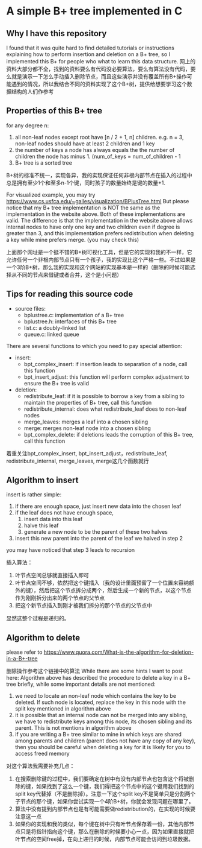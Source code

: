 # A simple B+ tree implemented in C

## Why I have this repository
I found that it was quite hard to find detailed tutorials or instructions explaining how to perform insertion and deletion on a B+ tree, so I implemented this B+ for people who what to learn this data structure.
网上的资料大部分都不全，找到的资料要么有代码没必要算法，要么有算法没有代码，要么就是演示一下怎么手动插入删除节点，而且这些演示并没有覆盖所有B+操作可能遇到的情况，所以我结合不同的资料实现了这个B+树，提供给想要学习这个数据结构的人们作参考

## Properties of this B+ tree
for any degree n:
1. all non-leaf nodes except root have [n / 2 + 1, n] children. e.g. n = 3, non-leaf nodes should have at least 2 children and 1 key
2. the number of keys a node has always equals the the number of children the node has minus 1. (num\_of\_keys = num\_of\_children - 1 
3. B+ tree is a sorted tree

B+树的标准不统一，实现各异，我的实现保证任何非根内部节点在插入的过程中总是拥有至少1个和至多n-1个键，同时孩子的数量始终是键的数量+1.

For visualized example, you may try https://www.cs.usfca.edu/~galles/visualization/BPlusTree.html
But please notice that my B+ tree implementation is NOT the same as the implementation in the website above. Both of these implementations are valid. The difference is that the implementation in the website above allows internal nodes to have only one key and two children even if degree is greater than 3, and this implementation prefers redistribution when deleting a key while mine prefers merge. (you may check this)

上面那个网址是一个挺不错的B+树可视化工具，但是它的实现和我的不一样，它允许任何一个非根内部节点只有一个孩子，我的实现比这个严格一些。不过如果是一个3阶B+树，那么我的实现和这个网站的实现基本是一样的（删除的时候可能选择从不同的节点来借键或者合并，这个是小问题）

## Tips for reading this source code
- source files:
  - bplustree.c: implementation of a B+ tree
  - bplustree.h: interfaces of this B+ tree
  - list.c: a doubly-linked list
  - queue.c: linked queue

There are several functions to which you need to pay special attention: 
- insert: 
	- bpt\_complex\_insert: if insertion leads to separation of a node, call this function
	- bpt\_insert\_adjust: this function will perform complex adjustment to ensure the B+ tree is valid
- deletion:
    - redistribute\_leaf: if it is possible to borrow a key from a sibling to maintain the properties of B+ tree, call this function
	- redistribute\_internal: does what redistribute_leaf does to non-leaf nodes
	- merge\_leaves: merges a leaf into a chosen sibling
	- merge: merges non-leaf node into a chosen sibling
	- bpt\_complex_delete: if deletions leads the corruption of this B+ tree, call this function
    

着重关注bpt\_complex\_insert, bpt\_insert\_adjust，redistribute\_leaf, redistribute\_internal, merge\_leaves, merge这几个函数就行
## Algorithm to insert
insert is rather simple:
1. if there are enough space, just insert new data into the chosen leaf
2. if the leaf does not have enough space,
	1. insert data into this leaf
	2. halve this leaf
	3. generate a new node to be the parent of these two halves
3. insert this new parent into the parent of the leaf we halved in step 2

you may have noticed that step 3 leads to recursion

插入算法：
1. 叶节点空间总够就直接插入即可
2. 叶节点空间不够，依然把这个键插入（我的设计里面预留了一个位置来容纳额外的键），然后把这个节点拆分成两个，然后生成一个新的节点，以这个节点作为刚刚拆分出来的两个节点的父节点
3. 把这个新节点插入到刚才被我们拆分的那个节点的父节点中

显然这整个过程是递归的。
## Algorithm to delete
please refer to https://www.quora.com/What-is-the-algorithm-for-deletion-in-a-B+-tree

删除操作参考这个链接中的算法
While there are some hints I want to post here:
Algorithm above has described the procedure to delete a key in a B+ tree briefly, while some important details are not mentioned:
1. we need to locate an non-leaf node which contains the key to be deleted. If such node is located, replace the key in this node with the split key mentioned in algorithm above
2. it is possible that an internal node can not be merged into any sibling, we have to redistribute keys among this node, its chosen sibling and its parent. This is not mentions in algorithm above
3. if you are writing a B+ tree similar to mine in which keys are shared among parents and children (parent does not have any copy of any key), then you should be careful when deleting a key for it is likely for you to access freed memory

对这个算法我需要补充几点：
1. 在搜索删除键的过程中，我们要确定在树中有没有内部节点也包含这个将被删除的键，如果找到了这么一个键，我们得把这个节点中的这个键用我们找到的split key代替掉（不是删除掉）。注意一下这个split key不是简单只是分割两个子节点的那个键，如果你尝试实现一个4阶B+树，你就会发现问题在哪里了。
2. 算法中没有提到内部节点也是有可能需要做redistribution的，在实现的时候要注意这一点
3. 如果你的实现和我的类似，每个键在树中只有叶节点保存着一份，其他内部节点只是将指针指向这个键，那么在删除的时候要小心一点，因为如果直接就把叶节点的空间free掉，在向上递归的时候，内部节点可能会访问到垃圾数据。
